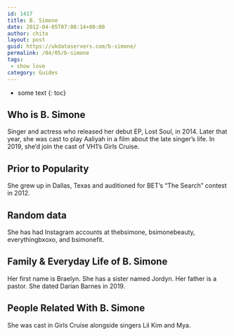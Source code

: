 ```yaml
---
id: 1417
title: B. Simone
date: 2012-04-05T07:00:14+00:00
author: chito
layout: post
guid: https://ukdataservers.com/b-simone/
permalink: /04/05/b-simone
tags:
 - show love
category: Guides
---
```


* some text
{: toc}


## Who is  B. Simone
                  
                  
                  
Singer and actress who released her debut EP, Lost Soul, in 2014. Later that year, she was cast to play Aaliyah in a film about the late singer&#8217;s life. In 2019, she&#8217;d join the cast of VH1&#8217;s Girls Cruise. 
                  
                
                
                
## Prior to Popularity 
                  
                  
                  
She grew up in Dallas, Texas and auditioned for BET&#8217;s &#8220;The Search&#8221; contest in 2012.
                  
                
                
                
## Random data 
                  
                  
                  
She has had Instagram accounts at thebsimone, bsimonebeauty, everythingbxoxo, and bsimonefit.
                  
                
                
                
## Family & Everyday Life of B. Simone
                  
                  
                  
Her first name is Braelyn. She has a sister named Jordyn. Her father is a pastor. She dated Darian Barnes in 2019.
                  
                
                
                
## People Related With  B. Simone
                  
                  
                  
She was cast in Girls Cruise alongside singers Lil Kim and Mya.
                  
                
              
            
          
          
          
    
    
  
